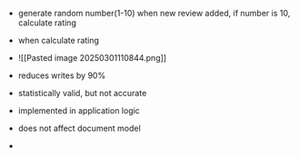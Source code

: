 - generate random number(1-10) when new review added, if number is 10, calculate rating
- when calculate rating
- ![[Pasted image 20250301110844.png]]
- reduces writes by 90%
- statistically valid, but not accurate

- implemented in application logic
- does not affect document model
- 